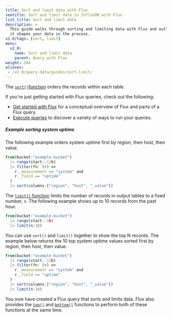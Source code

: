 ```yaml
---
title: Sort and limit data with Flux
seotitle: Sort and limit data in InfluxDB with Flux
list_title: Sort and limit data
description: >
  This guide walks through sorting and limiting data with Flux and outlines how
  it shapes your data in the process.
v2.0/tags: [sort, limit]
menu:
  v2_0:
    name: Sort and limit data
    parent: Query with Flux
weight: 206
aliases:
 - /v2.0/query-data/guides/sort-limit/
---
```


The [`sort()`function](/v2.0/reference/flux/stdlib/built-in/transformations/sort)
orders the records within each table.

If you're just getting started with Flux queries, check out the following:

- [Get started with Flux](/v2.0/query-data/get-started/) for a conceptual overview of Flux and parts of a Flux query.
- [Execute queries](/v2.0/query-data/execute-queries/) to discover a variety of ways to run your queries.

##### Example sorting system uptime

The following example orders system uptime first by region, then host, then value.

```js
from(bucket:"example-bucket")
  |> range(start:-12h)
  |> filter(fn: (r) =>
    r._measurement == "system" and
    r._field == "uptime"
  )
  |> sort(columns:["region", "host", "_value"])
```

The [`limit()` function](/v2.0/reference/flux/stdlib/built-in/transformations/limit)
limits the number of records in output tables to a fixed number, `n`.
The following example shows up to 10 records from the past hour.

```js
from(bucket:"example-bucket")
  |> range(start:-1h)
  |> limit(n:10)
```

You can use `sort()` and `limit()` together to show the top N records.
The example below returns the 10 top system uptime values sorted first by
region, then host, then value.

```js
from(bucket:"example-bucket")
  |> range(start:-12h)
  |> filter(fn: (r) =>
    r._measurement == "system" and
    r._field == "uptime"
  )
  |> sort(columns:["region", "host", "_value"])
  |> limit(n:10)
```

You now have created a Flux query that sorts and limits data.
Flux also provides the [`top()`](/v2.0/reference/flux/stdlib/built-in/transformations/selectors/top)
and [`bottom()`](/v2.0/reference/flux/stdlib/built-in/transformations/selectors/bottom)
functions to perform both of these functions at the same time.
